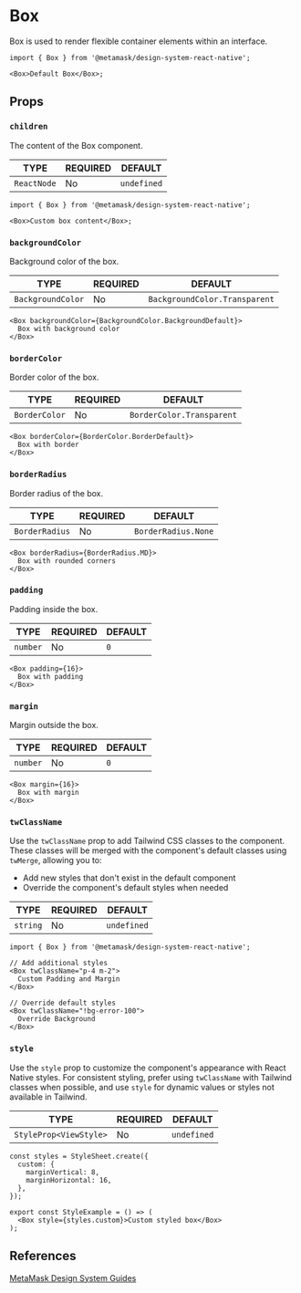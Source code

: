 # Box

Box is used to render flexible container elements within an interface.

```tsx
import { Box } from '@metamask/design-system-react-native';

<Box>Default Box</Box>;
```

## Props

### `children`

The content of the Box component.

| TYPE | REQUIRED | DEFAULT |
|------|----------|---------|
| `ReactNode` | No | `undefined` |

```tsx
import { Box } from '@metamask/design-system-react-native';

<Box>Custom box content</Box>;
```

### `backgroundColor`

Background color of the box.

| TYPE | REQUIRED | DEFAULT |
|------|----------|---------|
| `BackgroundColor` | No | `BackgroundColor.Transparent` |

```tsx
<Box backgroundColor={BackgroundColor.BackgroundDefault}>
  Box with background color
</Box>
```

### `borderColor`

Border color of the box.

| TYPE | REQUIRED | DEFAULT |
|------|----------|---------|
| `BorderColor` | No | `BorderColor.Transparent` |

```tsx
<Box borderColor={BorderColor.BorderDefault}>
  Box with border
</Box>
```

### `borderRadius`

Border radius of the box.

| TYPE | REQUIRED | DEFAULT |
|------|----------|---------|
| `BorderRadius` | No | `BorderRadius.None` |

```tsx
<Box borderRadius={BorderRadius.MD}>
  Box with rounded corners
</Box>
```

### `padding`

Padding inside the box.

| TYPE | REQUIRED | DEFAULT |
|------|----------|---------|
| `number` | No | `0` |

```tsx
<Box padding={16}>
  Box with padding
</Box>
```

### `margin`

Margin outside the box.

| TYPE | REQUIRED | DEFAULT |
|------|----------|---------|
| `number` | No | `0` |

```tsx
<Box margin={16}>
  Box with margin
</Box>
```

### `twClassName`

Use the `twClassName` prop to add Tailwind CSS classes to the component. These classes will be merged with the component's default classes using `twMerge`, allowing you to:

- Add new styles that don't exist in the default component
- Override the component's default styles when needed

| TYPE | REQUIRED | DEFAULT |
|------|----------|---------|
| `string` | No | `undefined` |

```tsx
import { Box } from '@metamask/design-system-react-native';

// Add additional styles
<Box twClassName="p-4 m-2">
  Custom Padding and Margin
</Box>

// Override default styles
<Box twClassName="!bg-error-100">
  Override Background
</Box>
```

### `style`

Use the `style` prop to customize the component's appearance with React Native styles. For consistent styling, prefer using `twClassName` with Tailwind classes when possible, and use `style` for dynamic values or styles not available in Tailwind.

| TYPE | REQUIRED | DEFAULT |
|------|----------|---------|
| `StyleProp<ViewStyle>` | No | `undefined` |

```tsx
const styles = StyleSheet.create({
  custom: {
    marginVertical: 8,
    marginHorizontal: 16,
  },
});

export const StyleExample = () => (
  <Box style={styles.custom}>Custom styled box</Box>
);
```

## References

[MetaMask Design System Guides](https://www.notion.so/MetaMask-Design-System-Guides-Design-f86ecc914d6b4eb6873a122b83c12940)
